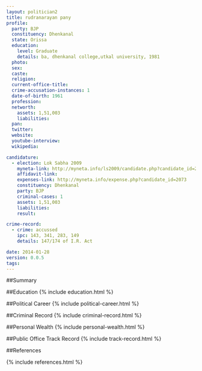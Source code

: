 ```yaml
---
layout: politician2
title: rudranarayan pany
profile: 
  party: BJP
  constituency: Dhenkanal
  state: Orissa
  education: 
    level: Graduate
    details: ba, dhenkanal college,utkal university, 1981
  photo: 
  sex: 
  caste: 
  religion: 
  current-office-title: 
  crime-accusation-instances: 1
  date-of-birth: 1961
  profession: 
  networth: 
    assets: 1,51,003
    liabilities: 
  pan: 
  twitter: 
  website: 
  youtube-interview: 
  wikipedia: 

candidature: 
  - election: Lok Sabha 2009
    myneta-link: http://myneta.info/ls2009/candidate.php?candidate_id=2073
    affidavit-link: 
    expenses-link: http://myneta.info/expense.php?candidate_id=2073
    constituency: Dhenkanal 
    party: BJP
    criminal-cases: 1
    assets: 1,51,003
    liabilities: 
    result:  

crime-record: 
  - crime: accussed
    ipc: 143, 341, 283, 149
    details: 147/174 of I.R. Act 

date: 2014-01-28
version: 0.0.5
tags: 
---
```

##Summary


##Education
{% include education.html %}


##Political Career
{% include political-career.html %}


##Criminal Record
{% include criminal-record.html %}


##Personal Wealth
{% include personal-wealth.html %}


##Public Office Track Record
{% include track-record.html %}


##References


{% include references.html %}